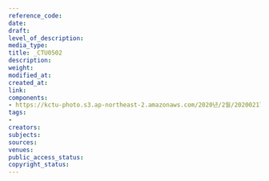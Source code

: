 ```yaml
---
reference_code: 
date: 
draft: 
level_of_description: 
media_type: 
title: _CTU0502
description: 
weight: 
modified_at: 
created_at: 
link: 
components:
- https://kctu-photo.s3.ap-northeast-2.amazonaws.com/2020년/2월/20200217_제70차+민주노총+정기대의원대회/_CTU0502.jpg
tags:
- 
creators: 
subjects: 
sources: 
venues: 
public_access_status: 
copyright_status: 
---
```

